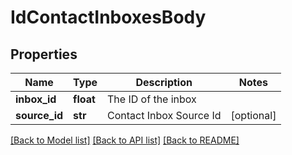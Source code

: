 # IdContactInboxesBody

## Properties
Name | Type | Description | Notes
------------ | ------------- | ------------- | -------------
**inbox_id** | **float** | The ID of the inbox | 
**source_id** | **str** | Contact Inbox Source Id | [optional] 

[[Back to Model list]](../README.md#documentation-for-models) [[Back to API list]](../README.md#documentation-for-api-endpoints) [[Back to README]](../README.md)

